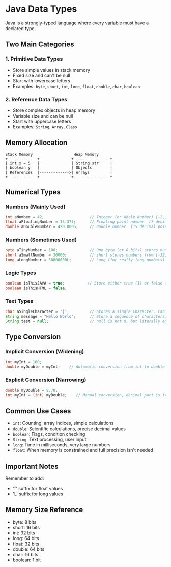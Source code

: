 # Java Data Types
Java is a strongly-typed language where every variable must have a declared type.

## Two Main Categories

### 1. Primitive Data Types
- Store simple values in stack memory
- Fixed size and can't be null
- Start with lowercase letters
- Examples: `byte`, `short`, `int`, `long`, `float`, `double`, `char`, `boolean`

### 2. Reference Data Types
- Store complex objects in heap memory
- Variable size and can be null
- Start with uppercase letters
- Examples: `String`, `Array`, `Class`

## Memory Allocation
```
Stack Memory                  Heap Memory
+-------------+              +----------------+
| int x = 5   |              | String str     |
| boolean y   |              | Objects        |
| References  |------------->| Arrays         |
+-------------+              +----------------+
```

## Numerical Types

### Numbers (Mainly Used)
```java
int aNumber = 42;                    // Integer (or Whole Number) [-2,147,483,648 to 2,147,483,647]
float aFloatingNumber = 13.37f;      // Floating point number  [7 decimal point precision]
double aDoubleNumber = 420.0005;     // Double number  [15 decimal point precision]
```

### Numbers (Sometimes Used)
```java
byte aTinyNumber = 100;              // One byte (or 8 bits) stores numbers from [-128 to 127]
short aSmallNumber = 30000;          // short stores numbers from [-32,768 to 32,767]
long aLongNumber = 50000000L;        // Long (for really long numbers) [-9,223,372,036,854,775,808 to 9,223,372,036,854,775,807]
```

### Logic Types
```java
boolean isThisJAVA = true;          // Store either true (1) or false (0)
boolean isThisHTML = false;
```

### Text Types
```java
char aSingleCharacter = 'j';         // Stores a single Character. Can also include special Characters like commas, dashes etc.
String message = "Hello World";      // Store a sequence of characters.
String test = null;                  // null is not 0, but literally empty. Has no value!
```

## Type Conversion

### Implicit Conversion (Widening)
```java
int myInt = 100;
double myDouble = myInt;    // Automatic conversion from int to double
```

### Explicit Conversion (Narrowing)
```java
double myDouble = 9.78;
int myInt = (int) myDouble;    // Manual conversion, decimal part is truncated
```

## Common Use Cases
- `int`: Counting, array indices, simple calculations
- `double`: Scientific calculations, precise decimal values
- `boolean`: Flags, condition checking
- `String`: Text processing, user input
- `long`: Time in milliseconds, very large numbers
- `float`: When memory is constrained and full precision isn't needed

## Important Notes
Remember to add:
- 'f' suffix for float values
- 'L' suffix for long values

## Memory Size Reference
- byte: 8 bits
- short: 16 bits
- int: 32 bits
- long: 64 bits
- float: 32 bits
- double: 64 bits
- char: 16 bits
- boolean: 1 bit
